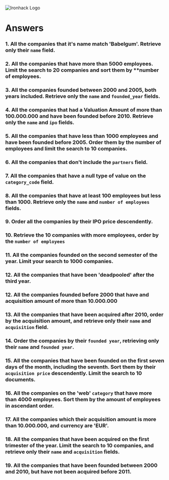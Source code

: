![Ironhack Logo](https://i.imgur.com/1QgrNNw.png)

# Answers

### 1. All the companies that it's name match 'Babelgum'. Retrieve only their `name` field.

<!-- query:{name:"Babelgum"}
projection: {name:1,_id: 0}
sort:
skip:
limit:-->

### 2. All the companies that have more than 5000 employees. Limit the search to 20 companies and sort them by **number of employees.

<!-- query: { number_of_employees : { $gte: 5000 } }
projection: 
sort: {number_of_employees:1}
skip: 
limit: 20 -->

### 3. All the companies founded between 2000 and 2005, both years included. Retrieve only the `name` and `founded_year` fields.

<!--  query: {$and: [{founded_year :{$gte:2000}}, {founded_year:{$lte:2005}} ] }
projection: {name: 1,founded_year: 1,_id:0}
sort: 
skip: 
limit: -->

### 4. All the companies that had a Valuation Amount of more than 100.000.000 and have been founded before 2010. Retrieve only the `name` and `ipo` fields.

<!-- query: {$and: [{"ipo.valuation_amount":{$gte:100000000}}, {founded_year:{$lte:2010}} ] }

projection: {name:1,ipo: 1,_id:0}

sort: 
skip: 
limit:  -->

### 5. All the companies that have less than 1000 employees and have been founded before 2005. Order them by the number of employees and limit the search to 10 companies.

<!-- query: {$and: [{number_of_employees:{$lte:1000}}, {founded_year:{$lte:2005}} ] }
projection: {number_of_employees:1}
sort: 
skip: 
limit: -->

### 6. All the companies that don't include the `partners` field.

<!-- query:  { partners: { $exists: false } }
projection: 
sort: 
skip: 
limit:  -->

### 7. All the companies that have a null type of value on the `category_code` field.

<!-- query: { category_code: { $type:"null"  } }
projection: 
sort: 
skip: 
limit: -->

### 8. All the companies that have at least 100 employees but less than 1000. Retrieve only the `name` and `number of employees` fields.

<!-- query: {$and: [{number_of_employees:{$gte:100}}, {number_of_employees:{$lte:1000}} ] }
projection: {name:1,number_of_employees: 1,_id:0}
sort: 
skip: 
limit:  -->

### 9. Order all the companies by their IPO price descendently.

<!-- query:
projection: 
sort: {ipo:-1}
skip: 
limit:  -->

### 10. Retrieve the 10 companies with more employees, order by the `number of employees`

<!-- query:
projection: 
sort: {number_of_employees:-1}
skip: 
limit: 10 -->

### 11. All the companies founded on the second semester of the year. Limit your search to 1000 companies.

<!-- query: {created_at:{ $in:[ "Jul", "Aug", "Sep", "Oct", "Nov","Dec"] } }
projection: 
sort:
skip:
limit:  -->

 ### 12. All the companies that have been 'deadpooled' after the third year.

<!-- query: /You should copy/paste the query in here/
projection: /You should copy/paste the projection in here/
sort: /You should copy/paste the sort in here/
skip: /You should copy/paste the skip in here/
limit: /You should copy/paste the limit in here/ -->

### 12. All the companies founded before 2000 that have and acquisition amount of more than 10.000.000

<!-- query: /You should copy/paste the query in here/
projection: /You should copy/paste the projection in here/
sort: /You should copy/paste the sort in here/
skip: /You should copy/paste the skip in here/
limit: /You should copy/paste the limit in here/ -->

### 13. All the companies that have been acquired after 2010, order by the acquisition amount, and retrieve only their `name` and `acquisition` field.

<!-- query: /You should copy/paste the query in here/
projection: /You should copy/paste the projection in here/
sort: /You should copy/paste the sort in here/
skip: /You should copy/paste the skip in here/
limit: /You should copy/paste the limit in here/ -->

### 14. Order the companies by their `founded year`, retrieving only their `name` and `founded year`.

<!-- query: /You should copy/paste the query in here/
projection: /You should copy/paste the projection in here/
sort: /You should copy/paste the sort in here/
skip: /You should copy/paste the skip in here/
limit: /You should copy/paste the limit in here/ -->

### 15. All the companies that have been founded on the first seven days of the month, including the seventh. Sort them by their `acquisition price` descendently. Limit the search to 10 documents.

<!-- query: /You should copy/paste the query in here/
projection: /You should copy/paste the projection in here/
sort: /You should copy/paste the sort in here/
skip: /You should copy/paste the skip in here/
limit: /You should copy/paste the limit in here/ -->

### 16. All the companies on the 'web' `category` that have more than 4000 employees. Sort them by the amount of employees in ascendant order.

<!-- query: /You should copy/paste the query in here/
projection: /You should copy/paste the projection in here/
sort: /You should copy/paste the sort in here/
skip: /You should copy/paste the skip in here/
limit: /You should copy/paste the limit in here/ -->

### 17. All the companies which their acquisition amount is more than 10.000.000, and currency are 'EUR'.

<!-- query: /You should copy/paste the query in here/
projection: /You should copy/paste the projection in here/
sort: /You should copy/paste the sort in here/
skip: /You should copy/paste the skip in here/
limit: /You should copy/paste the limit in here/ -->

### 18. All the companies that have been acquired on the first trimester of the year. Limit the search to 10 companies, and retrieve only their `name` and `acquisition` fields.

<!-- query: /You should copy/paste the query in here/
projection: /You should copy/paste the projection in here/
sort: /You should copy/paste the sort in here/
skip: /You should copy/paste the skip in here/
limit: /You should copy/paste the limit in here/ -->

### 19. All the companies that have been founded between 2000 and 2010, but have not been acquired before 2011.

<!-- query: /You should copy/paste the query in here/
projection: /You should copy/paste the projection in here/
sort: /You should copy/paste the sort in here/
skip: /You should copy/paste the skip in here/
limit: /You should copy/paste the limit in here/ -->
